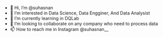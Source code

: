 - 👋 Hi, I’m @suhasnan
- 👀 I’m interested in Data Science, Data Engginer, And Data Analysist
- 🌱 I’m currently learning in DQLab
- 💞️ I’m looking to collaborate on any company who need to process data
- 📫 How to reach me in Instagram @suhasnan__

<!---
suhasnan/suhasnan is a ✨ special ✨ repository because its `README.md` (this file) appears on your GitHub profile.
You can click the Preview link to take a look at your changes.
--->
